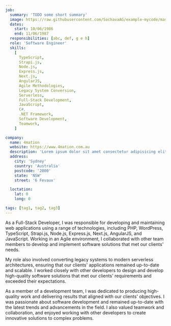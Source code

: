 ```yaml
---
job:
  summary: 'TODO some short summary'
  image: https://raw.githubusercontent.com/SochavaAG/example-mycode/master/pens/timeline/images/img-13.png
  dates:
    start: 10/06/1986
    end: 11/06/1987
  responsibilities: [abc, def, g e h]
  role: 'Software Engineer'
  skills:
    [
      TypeScript,
      Strapi.js,
      Node.js,
      Express.js,
      Next.js,
      AngularJS,
      Agile Methodologies,
      Legacy System Conversion,
      Serverless,
      Full-Stack Development,
      JavaScript,
      C#,
      .NET Framework,
      Software Development,
      Teamwork,
    ]

company:
  name: 4mation
  website: https://www.4mation.com.au
  description: 'Lorem ipsum dolor sit amet consectetur adipisicing elit. Officiis mollitia quisquam earum temporibus fugit natus! Nemo libero exercitationem quisquam nam doloremque minus fugit, ipsa temporibus nostrum alias laudantium blanditiis cupiditate?'
  address:
    city: 'Sydney'
    country: 'Australia'
    postcode: '2000'
    state: 'NSW'
    street: '6 Fevaux'

  loctation:
    lat: 0
    long: 0

tags: [tag1, tag2, tag3]
---
```


As a Full-Stack Developer, I was responsible for developing and maintaining web applications using a range of technologies, including PHP, WordPress, TypeScript, Strapi.js, Node.js, Express.js, Next.js, AngularJS, and JavaScript. Working in an Agile environment, I collaborated with other team members to develop and implement software solutions that met our clients' needs.

My role also involved converting legacy systems to modern serverless architectures, ensuring that our clients' applications remained up-to-date and scalable. I worked closely with other developers to design and develop high-quality software solutions that met our clients' requirements and exceeded their expectations.

As a member of a development team, I was dedicated to producing high-quality work and delivering results that aligned with our clients' objectives. I was passionate about software development and remained up-to-date with the latest trends and advancements in the field. I also valued teamwork and collaboration, and enjoyed working with other developers to create innovative solutions to complex problems.
